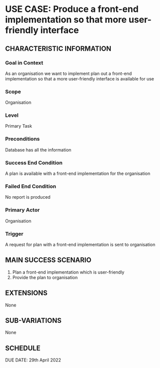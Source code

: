 # USE CASE: Produce a front-end implementation so that more user-friendly interface

## CHARACTERISTIC INFORMATION

### Goal in Context

As an organisation we want to implement plan out a front-end implementation so that a more user-friendly interface is
available for use

### Scope

Organisation

### Level

Primary Task

### Preconditions

Database has all the information

### Success End Condition

A plan is available with a front-end implementation for the organisation

### Failed End Condition

No report is produced

### Primary Actor

Organisation

### Trigger

A request for plan with a front-end implementation is sent to organisation

## MAIN SUCCESS SCENARIO

1. Plan a front-end implementation which is user-friendly
2. Provide the plan to organisation

## EXTENSIONS

None

## SUB-VARIATIONS

None

## SCHEDULE

DUE DATE: 29th April 2022
